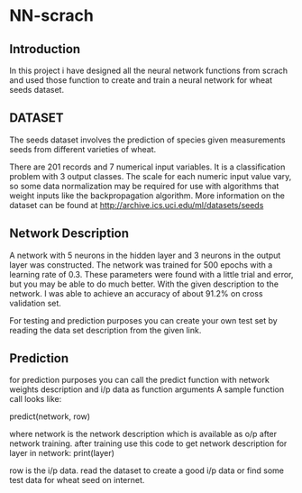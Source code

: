 # NN-scrach

## Introduction
In this project i have designed all the neural network functions from scrach and used those function to create and train a neural network for wheat seeds dataset.

## DATASET

The seeds dataset involves the prediction of species given measurements seeds from different varieties of wheat.

There are 201 records and 7 numerical input variables. It is a classification problem with 3 output classes. The scale for each numeric input value vary, so some data normalization may be required for use with algorithms that weight inputs like the backpropagation algorithm.
More information on the dataset can be found at http://archive.ics.uci.edu/ml/datasets/seeds

## Network Description

A network with 5 neurons in the hidden layer and 3 neurons in the output layer was constructed. The network was trained for 500 epochs 
with a learning rate of 0.3. These parameters were found with a little trial and error, but you may be able to do much better.
With the given description to the network. I was able to achieve an accuracy of about 91.2% on cross validation set.

For testing and prediction purposes you can create your own test set by reading the data set description from the given link.

## Prediction
for prediction purposes you can call the predict function with network weights description and i/p data as function arguments
 A sample function call looks like:
 
  predict(network, row)
  
  where network is the network description which is available as o/p after network training.
  after training use this code to get network description
  for layer in network:
	print(layer)
  
  row is the i/p data. read the dataset to create a good i/p data or find some test data for wheat seed on internet.
